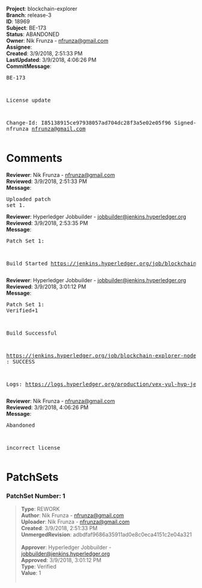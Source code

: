 <strong>Project</strong>: blockchain-explorer<br><strong>Branch</strong>: release-3<br><strong>ID</strong>: 18969<br><strong>Subject</strong>: BE-173<br><strong>Status</strong>: ABANDONED<br><strong>Owner</strong>: Nik Frunza - nfrunza@gmail.com<br><strong>Assignee</strong>:<br><strong>Created</strong>: 3/9/2018, 2:51:33 PM<br><strong>LastUpdated</strong>: 3/9/2018, 4:06:26 PM<br><strong>CommitMessage</strong>:<br><pre>BE-173

License update

Change-Id: I85138915ce97938057ad704dc28f3a5e02e05f96
Signed-off-by: nfrunza <nfrunza@gmail.com>
</pre><h1>Comments</h1><strong>Reviewer</strong>: Nik Frunza - nfrunza@gmail.com<br><strong>Reviewed</strong>: 3/9/2018, 2:51:33 PM<br><strong>Message</strong>: <pre>Uploaded patch set 1.</pre><strong>Reviewer</strong>: Hyperledger Jobbuilder - jobbuilder@jenkins.hyperledger.org<br><strong>Reviewed</strong>: 3/9/2018, 2:53:35 PM<br><strong>Message</strong>: <pre>Patch Set 1:

Build Started https://jenkins.hyperledger.org/job/blockchain-explorer-node6-verify-x86_64/50/</pre><strong>Reviewer</strong>: Hyperledger Jobbuilder - jobbuilder@jenkins.hyperledger.org<br><strong>Reviewed</strong>: 3/9/2018, 3:01:12 PM<br><strong>Message</strong>: <pre>Patch Set 1: Verified+1

Build Successful 

https://jenkins.hyperledger.org/job/blockchain-explorer-node6-verify-x86_64/50/ : SUCCESS

Logs: https://logs.hyperledger.org/production/vex-yul-hyp-jenkins-3/blockchain-explorer-node6-verify-x86_64/50</pre><strong>Reviewer</strong>: Nik Frunza - nfrunza@gmail.com<br><strong>Reviewed</strong>: 3/9/2018, 4:06:26 PM<br><strong>Message</strong>: <pre>Abandoned

incorrect license</pre><h1>PatchSets</h1><h3>PatchSet Number: 1</h3><blockquote><strong>Type</strong>: REWORK<br><strong>Author</strong>: Nik Frunza - nfrunza@gmail.com<br><strong>Uploader</strong>: Nik Frunza - nfrunza@gmail.com<br><strong>Created</strong>: 3/9/2018, 2:51:33 PM<br><strong>UnmergedRevision</strong>: adbdfaf9686a35911ad0e8c0eca4151c2e04a321<br><br><strong>Approver</strong>: Hyperledger Jobbuilder - jobbuilder@jenkins.hyperledger.org<br><strong>Approved</strong>: 3/9/2018, 3:01:12 PM<br><strong>Type</strong>: Verified<br><strong>Value</strong>: 1<br><br></blockquote>